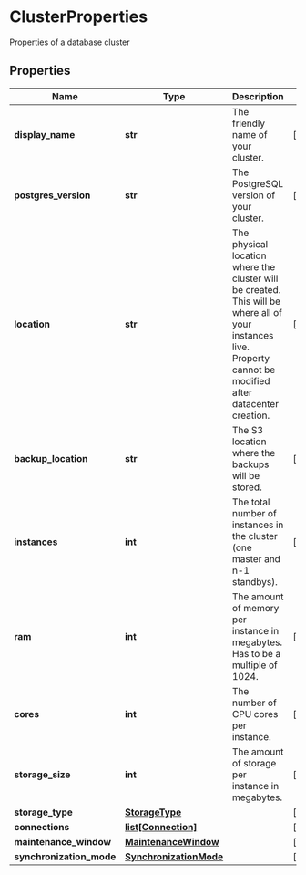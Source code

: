 # ClusterProperties

Properties of a database cluster
## Properties
| Name | Type | Description | Notes |
| ------------ | ------------- | ------------- | ------------- |
| **display_name** | **str** | The friendly name of your cluster. | [optional]  |
| **postgres_version** | **str** | The PostgreSQL version of your cluster. | [optional]  |
| **location** | **str** | The physical location where the cluster will be created. This will be where all of your instances live. Property cannot be modified after datacenter creation.  | [optional]  |
| **backup_location** | **str** | The S3 location where the backups will be stored. | [optional]  |
| **instances** | **int** | The total number of instances in the cluster (one master and n-1 standbys).  | [optional]  |
| **ram** | **int** | The amount of memory per instance in megabytes. Has to be a multiple of 1024. | [optional]  |
| **cores** | **int** | The number of CPU cores per instance. | [optional]  |
| **storage_size** | **int** | The amount of storage per instance in megabytes. | [optional]  |
| **storage_type** | [**StorageType**](StorageType.md) |  | [optional]  |
| **connections** | [**list[Connection]**](Connection.md) |  | [optional]  |
| **maintenance_window** | [**MaintenanceWindow**](MaintenanceWindow.md) |  | [optional]  |
| **synchronization_mode** | [**SynchronizationMode**](SynchronizationMode.md) |  | [optional]  |


